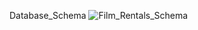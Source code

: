 Database_Schema
![Film_Rentals_Schema](https://github.com/user-attachments/assets/dd7092d5-3e7d-4911-a8a4-f586932c1622)
